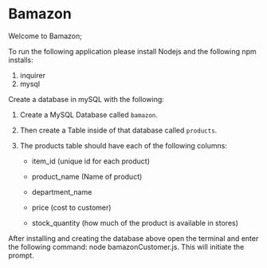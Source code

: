 # Bamazon

Welcome to Bamazon;

To run the following application please install Nodejs and the following npm installs:
1. inquirer
2. mysql

Create a database in mySQL with the following:

1. Create a MySQL Database called `bamazon`.

2. Then create a Table inside of that database called `products`.

3. The products table should have each of the following columns:

   * item_id (unique id for each product)

   * product_name (Name of product)

   * department_name

   * price (cost to customer)

   * stock_quantity (how much of the product is available in stores)

After installing and creating the database above open the terminal and enter the following command: node bamazonCustomer.js. This will initiate the prompt.
